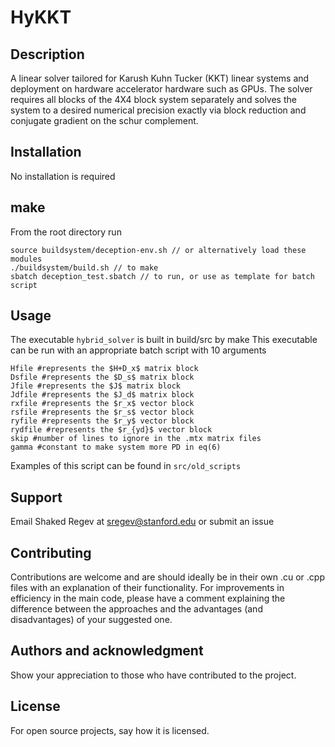 # HyKKT

## Description
A linear solver tailored for Karush Kuhn Tucker (KKT) linear systems and 
deployment on hardware accelerator hardware such as GPUs. The solver requires
all blocks of the 4X4 block system separately and solves the system to a desired
numerical precision exactly via block reduction and conjugate gradient on the
schur complement. 

## Installation
No installation is required

## make
From the root directory run
```
source buildsystem/deception-env.sh // or alternatively load these modules
./buildsystem/build.sh // to make
sbatch deception_test.sbatch // to run, or use as template for batch script
```

## Usage
The executable ```hybrid_solver``` is built in build/src by make
This executable can be run with an appropriate batch script with 10 arguments
```
Hfile #represents the $H+D_x$ matrix block
Dsfile #represents the $D_s$ matrix block
Jfile #represents the $J$ matrix block
Jdfile #represents the $J_d$ matrix block
rxfile #represents the $r_x$ vector block
rsfile #represents the $r_s$ vector block
ryfile #represents the $r_y$ vector block
rydfile #represents the $r_{yd}$ vector block
skip #number of lines to ignore in the .mtx matrix files
gamma #constant to make system more PD in eq(6)
```
Examples of this script can be found in ```src/old_scripts```
## Support
Email Shaked Regev at sregev@stanford.edu or submit an issue

## Contributing
Contributions are welcome and are should ideally be in their own .cu or .cpp 
files with an explanation of their functionality. For improvements in efficiency
in the main code, please have a comment explaining the difference between the 
approaches and the advantages (and disadvantages) of your suggested one.

## Authors and acknowledgment
Show your appreciation to those who have contributed to the project.

## License
For open source projects, say how it is licensed.
